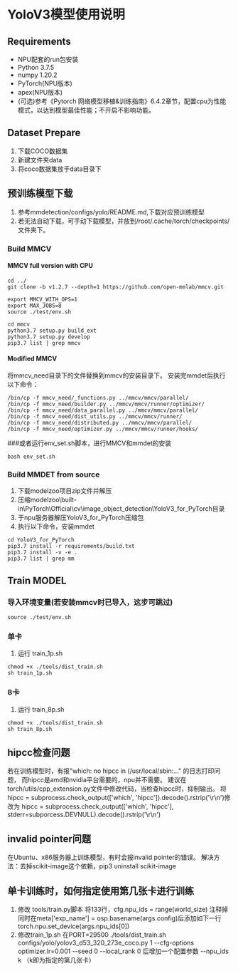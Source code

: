 # YoloV3模型使用说明

## Requirements
* NPU配套的run包安装
* Python 3.7.5
* numpy 1.20.2
* PyTorch(NPU版本)
* apex(NPU版本)
* (可选)参考《Pytorch 网络模型移植&训练指南》6.4.2章节，配置cpu为性能模式，以达到模型最佳性能；不开启不影响功能。

## Dataset Prepare
1. 下载COCO数据集
2. 新建文件夹data
3. 将coco数据集放于data目录下

## 预训练模型下载
1. 参考mmdetection/configs/yolo/README.md,下载对应预训练模型
2. 若无法自动下载，可手动下载模型，并放到/root/.cache/torch/checkpoints/文件夹下。

### Build MMCV

#### MMCV full version with CPU
```
cd ../
git clone -b v1.2.7 --depth=1 https://github.com/open-mmlab/mmcv.git

export MMCV_WITH_OPS=1
export MAX_JOBS=8
source ./test/env.sh

cd mmcv
python3.7 setup.py build_ext
python3.7 setup.py develop
pip3.7 list | grep mmcv
```

#### Modified MMCV
将mmcv_need目录下的文件替换到mmcv的安装目录下。
安装完mmdet后执行以下命令：
```
/bin/cp -f mmcv_need/_functions.py ../mmcv/mmcv/parallel/
/bin/cp -f mmcv_need/builder.py ../mmcv/mmcv/runner/optimizer/
/bin/cp -f mmcv_need/data_parallel.py ../mmcv/mmcv/parallel/
/bin/cp -f mmcv_need/dist_utils.py ../mmcv/mmcv/runner/
/bin/cp -f mmcv_need/distributed.py ../mmcv/mmcv/parallel/
/bin/cp -f mmcv_need/optimizer.py ../mmcv/mmcv/runner/hooks/
```

###或者运行env_set.sh脚本，进行MMCV和mmdet的安装
```
bash env_set.sh
```

### Build MMDET from source
1. 下载modelzoo项目zip文件并解压
2. 压缩modelzoo\built-in\PyTorch\Official\cv\image_object_detection\YoloV3_for_PyTorch目录
3. 于npu服务器解压YoloV3_for_PyTorch压缩包
4. 执行以下命令，安装mmdet
```
cd YoloV3_for_PyTorch
pip3.7 install -r requirements/build.txt
pip3.7 install -v -e .
pip3.7 list | grep mm
```


## Train MODEL

### 导入环境变量(若安装mmcv时已导入，这步可跳过)
```
source ./test/env.sh
```

### 单卡
1. 运行 train_1p.sh
```
chmod +x ./tools/dist_train.sh
sh train_1p.sh
```

### 8卡
1. 运行 train_8p.sh
```
chmod +x ./tools/dist_train.sh
sh train_8p.sh
```

## hipcc检查问题
若在训练模型时，有报"which: no hipcc in (/usr/local/sbin:..." 的日志打印问题，
而hipcc是amd和nvidia平台需要的，npu并不需要。
建议在torch/utils/cpp_extension.py文件中修改代码，当检查hipcc时，抑制输出。
将 hipcc = subprocess.check_output(['which', 'hipcc']).decode().rstrip('\r\n')修改为
hipcc = subprocess.check_output(['which', 'hipcc'], stderr=subporcess.DEVNULL).decode().rstrip('\r\n')

## invalid pointer问题
在Ubuntu、x86服务器上训练模型，有时会报invalid pointer的错误。
解决方法：去掉scikit-image这个依赖，pip3 uninstall scikit-image

## 单卡训练时，如何指定使用第几张卡进行训练
1. 修改 tools/train.py脚本
 将133行，cfg.npu_ids = range(world_size) 注释掉
 同时在meta['exp_name'] = osp.basename(args.config)后添加如下一行
 torch.npu.set_device(args.npu_ids[0])
2. 修改train_1p.sh
在PORT=29500 ./tools/dist_train.sh configs/yolo/yolov3_d53_320_273e_coco.py 1 --cfg-options optimizer.lr=0.001 --seed 0 --local_rank 0 后增加一个配置参数
--npu_ids k （k即为指定的第几张卡）



